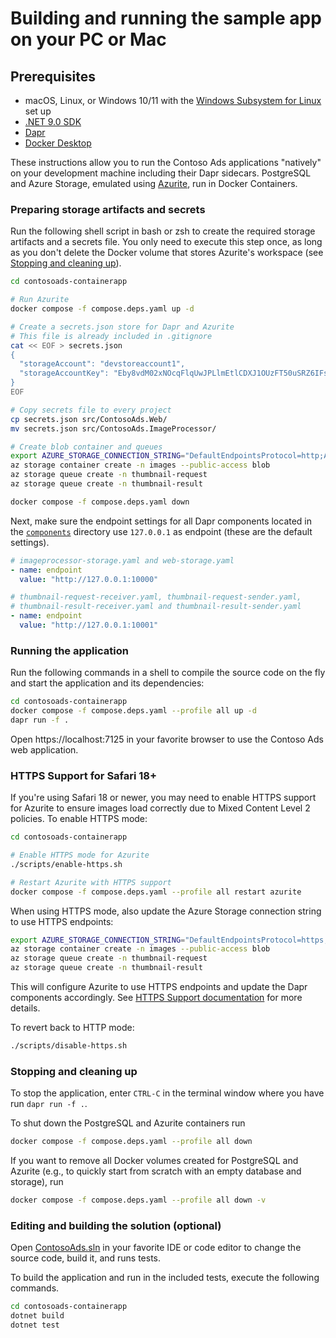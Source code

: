 # Building and running the sample app on your PC or Mac

## Prerequisites

* macOS, Linux, or Windows 10/11 with the [Windows Subsystem for Linux](https://docs.microsoft.com/en-us/windows/wsl/) set up
* [.NET 9.0 SDK](https://dotnet.microsoft.com/en-us/download/dotnet/9.0)
* [Dapr](https://docs.dapr.io/getting-started/install-dapr-cli/)
* [Docker Desktop](https://docs.docker.com/docker-desktop/install/)

These instructions allow you to run the Contoso Ads applications "natively" on your development machine 
including their Dapr sidecars. PostgreSQL and Azure Storage, emulated using [Azurite](https://docs.microsoft.com/en-us/azure/storage/common/storage-use-azurite?toc=%2Fazure%2Fstorage%2Fblobs%2Ftoc.json&tabs=visual-studio), run in Docker 
Containers. 

### Preparing storage artifacts and secrets

Run the following shell script in bash or zsh to create the required storage artifacts and a secrets file.
You only need to execute this step once, as long as you don't delete the Docker 
volume that stores Azurite's workspace (see [Stopping and cleaning up](#stopping-and-cleaning-up)).

```bash
cd contosoads-containerapp

# Run Azurite
docker compose -f compose.deps.yaml up -d  

# Create a secrets.json store for Dapr and Azurite
# This file is already included in .gitignore
cat << EOF > secrets.json
{
  "storageAccount": "devstoreaccount1",
  "storageAccountKey": "Eby8vdM02xNOcqFlqUwJPLlmEtlCDXJ1OUzFT50uSRZ6IFsuFq2UVErCz4I6tq/K1SZFPTOtr/KBHBeksoGMGw=="
}
EOF

# Copy secrets file to every project
cp secrets.json src/ContosoAds.Web/
mv secrets.json src/ContosoAds.ImageProcessor/ 

# Create blob container and queues
export AZURE_STORAGE_CONNECTION_STRING="DefaultEndpointsProtocol=http;AccountName=devstoreaccount1;AccountKey=Eby8vdM02xNOcqFlqUwJPLlmEtlCDXJ1OUzFT50uSRZ6IFsuFq2UVErCz4I6tq/K1SZFPTOtr/KBHBeksoGMGw==;BlobEndpoint=http://127.0.0.1:10000/devstoreaccount1;QueueEndpoint=http://127.0.0.1:10001/devstoreaccount1;TableEndpoint=http://127.0.0.1:10002/devstoreaccount1;"
az storage container create -n images --public-access blob
az storage queue create -n thumbnail-request
az storage queue create -n thumbnail-result

docker compose -f compose.deps.yaml down  
```

Next, make sure the endpoint settings for all Dapr components located in the 
[`components`](../components) directory use `127.0.0.1` as endpoint (these are the default
settings).

```yaml
# imageprocessor-storage.yaml and web-storage.yaml
- name: endpoint
  value: "http://127.0.0.1:10000"

# thumbnail-request-receiver.yaml, thumbnail-request-sender.yaml, 
# thumbnail-result-receiver.yaml and thumbnail-result-sender.yaml
- name: endpoint
  value: "http://127.0.0.1:10001"
```

### Running the application

Run the following commands in a shell to compile the source code on the fly and 
start the application and its dependencies:

```bash
cd contosoads-containerapp
docker compose -f compose.deps.yaml --profile all up -d
dapr run -f .
```

Open https://localhost:7125 in your favorite browser to use the Contoso Ads web application.

### HTTPS Support for Safari 18+

If you're using Safari 18 or newer, you may need to enable HTTPS support for Azurite to ensure images load correctly due to Mixed Content Level 2 policies. To enable HTTPS mode:

```bash
cd contosoads-containerapp

# Enable HTTPS mode for Azurite
./scripts/enable-https.sh

# Restart Azurite with HTTPS support
docker compose -f compose.deps.yaml --profile all restart azurite
```

When using HTTPS mode, also update the Azure Storage connection string to use HTTPS endpoints:

```bash
export AZURE_STORAGE_CONNECTION_STRING="DefaultEndpointsProtocol=https;AccountName=devstoreaccount1;AccountKey=Eby8vdM02xNOcqFlqUwJPLlmEtlCDXJ1OUzFT50uSRZ6IFsuFq2UVErCz4I6tq/K1SZFPTOtr/KBHBeksoGMGw==;BlobEndpoint=https://127.0.0.1:10000/devstoreaccount1;QueueEndpoint=https://127.0.0.1:10001/devstoreaccount1;TableEndpoint=https://127.0.0.1:10002/devstoreaccount1;"
az storage container create -n images --public-access blob
az storage queue create -n thumbnail-request
az storage queue create -n thumbnail-result
```

This will configure Azurite to use HTTPS endpoints and update the Dapr components accordingly. See [HTTPS Support documentation](https-support.md) for more details.

To revert back to HTTP mode:

```bash
./scripts/disable-https.sh
```

### Stopping and cleaning up

To stop the application, enter `CTRL-C` in the terminal window where you have run
`dapr run -f .`. 

To shut down the PostgreSQL and Azurite containers run
```bash
docker compose -f compose.deps.yaml --profile all down
```

If you want to remove all Docker volumes created for PostgreSQL and Azurite 
(e.g., to quickly start from scratch with an empty database and storage), run

```bash
docker compose -f compose.deps.yaml --profile all down -v
```

### Editing and building the solution (optional)

Open [ContosoAds.sln](../ContosoAds.sln) in your favorite IDE or code editor to
change the source code, build it, and runs tests.

To build the application and run in the included tests, execute 
the following commands.

```bash
cd contosoads-containerapp
dotnet build
dotnet test
```
